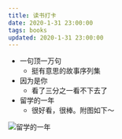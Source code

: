 ```yaml
---
title: 读书打卡
date: 2020-1-31 23:00:00
tags: books
updated: 2020-1-31 23:00:00
---
```


- 一句顶一万句
    - 挺有意思的故事序列集
- 因为是你
    - 看了三分之一看不下去了
- 留学的一年
    - 很好看，很棒。附图如下～

![留学的一年](./img/books/one-year.jpeg)
